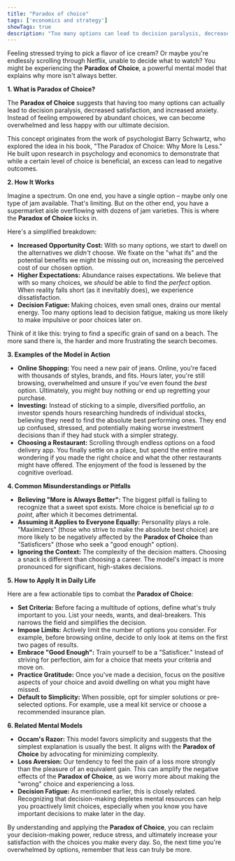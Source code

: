 ```yaml
---
title: "Paradox of choice"
tags: ['economics and strategy']
showTags: true
description: "Too many options can lead to decision paralysis, decreased satisfaction, and increased anxiety. Sometimes fewer choices produce better outcomes."
---
```



Feeling stressed trying to pick a flavor of ice cream? Or maybe you're endlessly scrolling through Netflix, unable to decide what to watch? You might be experiencing the **Paradox of Choice**, a powerful mental model that explains why more isn't always better.

**1. What is Paradox of Choice?**

The **Paradox of Choice** suggests that having too many options can actually lead to decision paralysis, decreased satisfaction, and increased anxiety. Instead of feeling empowered by abundant choices, we can become overwhelmed and less happy with our ultimate decision.

This concept originates from the work of psychologist Barry Schwartz, who explored the idea in his book, "The Paradox of Choice: Why More Is Less." He built upon research in psychology and economics to demonstrate that while a certain level of choice is beneficial, an excess can lead to negative outcomes.

**2. How It Works**

Imagine a spectrum. On one end, you have a single option – maybe only one type of jam available. That's limiting. But on the other end, you have a supermarket aisle overflowing with dozens of jam varieties. This is where the **Paradox of Choice** kicks in.

Here's a simplified breakdown:

*   **Increased Opportunity Cost:** With so many options, we start to dwell on the alternatives we *didn't* choose. We fixate on the "what ifs" and the potential benefits we might be missing out on, increasing the perceived cost of our chosen option.
*   **Higher Expectations:** Abundance raises expectations. We believe that with so many choices, we *should* be able to find the *perfect* option. When reality falls short (as it inevitably does), we experience dissatisfaction.
*   **Decision Fatigue:** Making choices, even small ones, drains our mental energy. Too many options lead to decision fatigue, making us more likely to make impulsive or poor choices later on.

Think of it like this: trying to find a specific grain of sand on a beach. The more sand there is, the harder and more frustrating the search becomes.

**3. Examples of the Model in Action**

*   **Online Shopping:** You need a new pair of jeans. Online, you're faced with thousands of styles, brands, and fits. Hours later, you're still browsing, overwhelmed and unsure if you've even found the *best* option. Ultimately, you might buy nothing or end up regretting your purchase.
*   **Investing:** Instead of sticking to a simple, diversified portfolio, an investor spends hours researching hundreds of individual stocks, believing they need to find the absolute best performing ones. They end up confused, stressed, and potentially making worse investment decisions than if they had stuck with a simpler strategy.
*   **Choosing a Restaurant:** Scrolling through endless options on a food delivery app. You finally settle on a place, but spend the entire meal wondering if you made the right choice and what the other restaurants might have offered. The enjoyment of the food is lessened by the cognitive overload.

**4. Common Misunderstandings or Pitfalls**

*   **Believing "More is Always Better":** The biggest pitfall is failing to recognize that a sweet spot exists. More choice is beneficial *up to a point*, after which it becomes detrimental.
*   **Assuming it Applies to Everyone Equally:** Personality plays a role. "Maximizers" (those who strive to make the absolute best choice) are more likely to be negatively affected by the **Paradox of Choice** than "Satisficers" (those who seek a "good enough" option).
*   **Ignoring the Context:** The complexity of the decision matters. Choosing a snack is different than choosing a career. The model's impact is more pronounced for significant, high-stakes decisions.

**5. How to Apply It in Daily Life**

Here are a few actionable tips to combat the **Paradox of Choice**:

*   **Set Criteria:** Before facing a multitude of options, define what's truly important to you. List your needs, wants, and deal-breakers. This narrows the field and simplifies the decision.
*   **Impose Limits:** Actively limit the number of options you consider. For example, before browsing online, decide to only look at items on the first two pages of results.
*   **Embrace "Good Enough":** Train yourself to be a "Satisficer." Instead of striving for perfection, aim for a choice that meets your criteria and move on.
*   **Practice Gratitude:** Once you've made a decision, focus on the positive aspects of your choice and avoid dwelling on what you might have missed.
*   **Default to Simplicity:** When possible, opt for simpler solutions or pre-selected options. For example, use a meal kit service or choose a recommended insurance plan.

**6. Related Mental Models**

*   **Occam's Razor:** This model favors simplicity and suggests that the simplest explanation is usually the best. It aligns with the **Paradox of Choice** by advocating for minimizing complexity.
*   **Loss Aversion:** Our tendency to feel the pain of a loss more strongly than the pleasure of an equivalent gain. This can amplify the negative effects of the **Paradox of Choice**, as we worry more about making the "wrong" choice and experiencing a loss.
*   **Decision Fatigue:** As mentioned earlier, this is closely related. Recognizing that decision-making depletes mental resources can help you proactively limit choices, especially when you know you have important decisions to make later in the day.

By understanding and applying the **Paradox of Choice**, you can reclaim your decision-making power, reduce stress, and ultimately increase your satisfaction with the choices you make every day. So, the next time you're overwhelmed by options, remember that less can truly be more.

